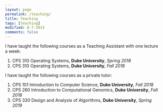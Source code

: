 ```yaml
---
layout: page
permalink: /teaching/
title: Teaching
tags: [teaching]
modified: 8-7-2014
comments: false
---
```


I have taught the following courses as a Teaching Assistant with one lecture a week:

1. CPS 310 Operating Systems, **Duke University**, _Spring 2018_
2. CPS 310 Operating Systems, **Duke University**, _Fall 2018_

  

I have taught the following courses as a private tutor:

1. CPS 101 Introduction to Computer Science, **Duke University**, _Fall 2018_
2. CPS 260 Introduction to Computational Genomics, **Duke University**, _Fall 2018_
3. CPS 330 Design and Analysis of Algorithms, **Duke University**, _Spring 2019_
